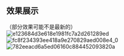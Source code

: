 ## 效果展示
（部分效果可能不是最新的）  
![e123684d3e618e1981fc7a2d261289ed](https://github.com/PCL-Community/PCL2-Uuid-Fix/assets/67404722/b686e187-9987-4b42-bc99-91f5259a9c29)  
![fc8f234393ee418a9e270829aed008e4_0](https://github.com/PCL-Community/PCL2-Uuid-Fix/assets/67404722/45736a91-8c95-4ace-9254-228ed9b6acd1)  
![782eeacd6a5ed06160c884452093820a](https://github.com/PCL-Community/PCL2-Uuid-Fix/assets/67404722/8f821183-4e04-4c72-883b-5ddd69dc313d)
